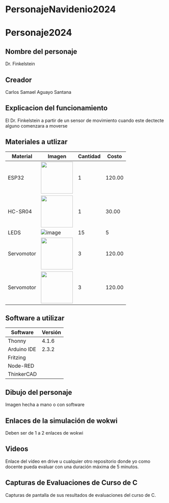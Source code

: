 # PersonajeNavidenio2024

# Personaje2024
## Nombre del personaje
Dr. Finkelstein
## Creador
Carlos Samael Aguayo Santana
## Explicacion del funcionamiento
El Dr. Finkelstein a partir de un sensor de movimiento cuando este dectecte alguno comenzara a moverse 

## Materiales a utlizar
|Material|Imagen|Cantidad|Costo|
|--|--|--|--|
|ESP32|<img src="https://github.com/user-attachments/assets/0d280367-493e-4f7c-a587-36e1f822116b" width="100"/>|1|120.00|
|HC-SR04|<img width="100" src="https://github.com/user-attachments/assets/e8f3a364-83e3-4194-9eb1-15547012fb1b" />|1|30.00|
|LEDS|![image](https://github.com/user-attachments/assets/c5fa55b7-04e5-4077-943e-2f1f93010c19)|15|5|
|Servomotor|<img width="100" src=""/>|3|120.00|
|Servomotor|<img width="100" src=""/>|3|120.00|


## Software a utilizar
|Software|Versión|
|--|--|
|Thonny|4.1.6|
|Arduino IDE|2.3.2|
|Fritzing||
|Node-RED||
|ThinkerCAD||

## Dibujo del personaje
Imagen hecha a mano o con software

## Enlaces de la simulación de wokwi
Deben ser de 1 a 2 enlaces de wokwi

## Videos
Enlace del vídeo en drive u cualquier otro repositorio donde yo como docente pueda evaluar con una duración máxima de 5 minutos.

## Capturas de Evaluaciones de Curso de C
Capturas de pantalla de sus resultados de evaluaciones del curso de C.
